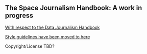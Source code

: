 ## The Space Journalism Handbook: A work in progress

[With respect to the Data Journalism Handbook](http://datajournalismhandbook.org/)

[Style guidelines have been moved to here](theme-cheatsheet.md)

Copyright/License TBD?
